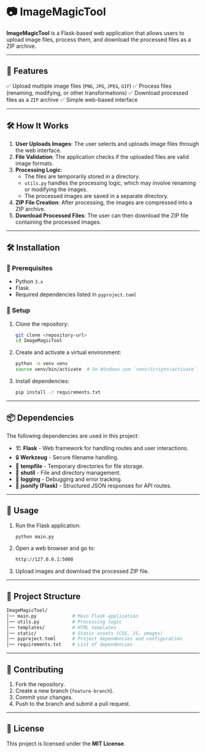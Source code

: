 # 📷 ImageMagicTool

**ImageMagicTool** is a Flask-based web application that allows users to upload image files, process them, and download the processed files as a ZIP archive.

---

## 🚀 Features
✅ Upload multiple image files (`PNG`, `JPG`, `JPEG`, `GIF`)
✅ Process files (renaming, modifying, or other transformations)
✅ Download processed files as a `ZIP` archive
✅ Simple web-based interface

---

## 🛠️ How It Works

1. **User Uploads Images**: The user selects and uploads image files through the web interface.
2. **File Validation**: The application checks if the uploaded files are valid image formats.
3. **Processing Logic**:
   - The files are temporarily stored in a directory.
   - `utils.py` handles the processing logic, which may involve renaming or modifying the images.
   - The processed images are saved in a separate directory.
4. **ZIP File Creation**: After processing, the images are compressed into a ZIP archive.
5. **Download Processed Files**: The user can then download the ZIP file containing the processed images.

---

## 🛠 Installation

### 📌 Prerequisites
- Python `3.x`
- Flask
- Required dependencies listed in `pyproject.toml`

### 🔧 Setup
1. Clone the repository:
   ```sh
   git clone <repository-url>
   cd ImageMagicTool
   ```
2. Create and activate a virtual environment:
   ```sh
   python -m venv venv
   source venv/bin/activate  # On Windows use `venv\Scripts\activate`
   ```
3. Install dependencies:
   ```sh
   pip install -r requirements.txt
   ```

---

## 📦 Dependencies
The following dependencies are used in this project:

- 🏗 **Flask** - Web framework for handling routes and user interactions.
- 🔒 **Werkzeug** - Secure filename handling.
- 📂 **tempfile** - Temporary directories for file storage.
- 📁 **shutil** - File and directory management.
- 📜 **logging** - Debugging and error tracking.
- 🔄 **jsonify (Flask)** - Structured JSON responses for API routes.

---

## 🚀 Usage
1. Run the Flask application:
   ```sh
   python main.py
   ```
2. Open a web browser and go to:
   ```sh
   http://127.0.0.1:5000
   ```
3. Upload images and download the processed ZIP file.

---

## 📂 Project Structure
```sh
ImageMagicTool/
│── main.py             # Main Flask application
│── utils.py            # Processing logic
│── templates/          # HTML templates
│── static/             # Static assets (CSS, JS, images)
│── pyproject.toml      # Project dependencies and configuration
│── requirements.txt    # List of dependencies
```

---

## 🤝 Contributing
1. Fork the repository.
2. Create a new branch (`feature-branch`).
3. Commit your changes.
4. Push to the branch and submit a pull request.

---

## 📜 License
This project is licensed under the **MIT License**.
